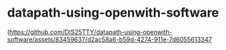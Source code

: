 # datapath-using-openwith-software
(https://github.com/DIS25TTY/datapath-using-openwith-software/assets/83459637/d2ac58a6-b59d-4274-911e-7d6055613347

